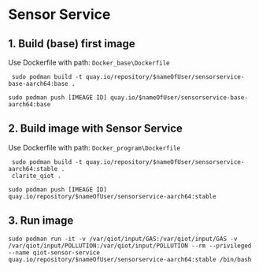 # Sensor Service

## 1. Build (base) first image
Use Dockerfile with path: `Docker_base\Dockerfile`
```
 sudo podman build -t quay.io/repository/$nameOfUser/sensorservice-base-aarch64:base .
```
```
sudo podman push [IMEAGE ID] quay.io/$nameOfUser/sensorservice-base-aarch64:base
```
## 2. Build image with Sensor Service

Use Dockerfile with path: `Docker_program\Dockerfile`
```
 sudo podman build -t quay.io/repository/$nameOfUser/sensorservice-aarch64:stable .
 clarite_qiot .

```
```
sudo podman push [IMEAGE ID] quay.io/repository/$nameOfUser/sensorservice-aarch64:stable
```
## 3. Run image
```
sudo podman run -it -v /var/qiot/input/GAS:/var/qiot/input/GAS -v /var/qiot/input/POLLUTION:/var/qiot/input/POLLUTION --rm --privileged --name qiot-sensor-service quay.io/repository/$nameOfUser/sensorservice-aarch64:stable /bin/bash
```